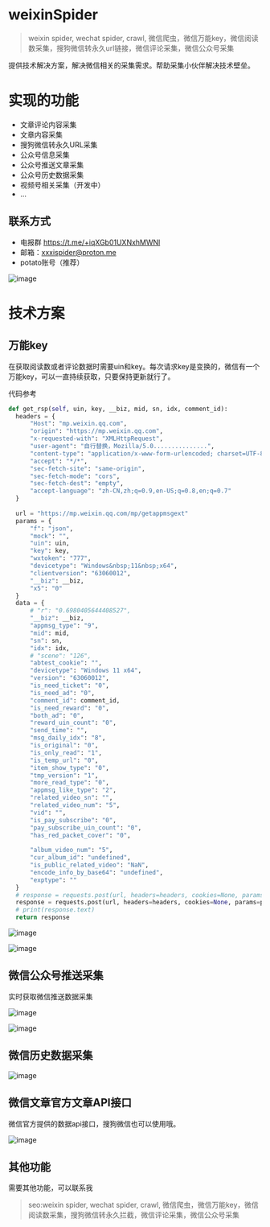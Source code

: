 # weixinSpider
> weixin spider, wechat spider, crawl, 微信爬虫，微信万能key，微信阅读数采集，搜狗微信转永久url链接，微信评论采集，微信公众号采集

提供技术解决方案，解决微信相关的采集需求。帮助采集小伙伴解决技术壁垒。

# 实现的功能
- 文章评论内容采集
- 文章内容采集
- 搜狗微信转永久URL采集
- 公众号信息采集
- 公众号推送文章采集
- 公众号历史数据采集
- 视频号相关采集（开发中）
- ...
## 联系方式
- 电报群 https://t.me/+iqXGb01UXNxhMWNl
- 邮箱：xxxispider@proton.me
- potato账号（推荐）

![image](https://github.com/xxxispider/weixinSpider/assets/154309134/0b9b51ad-5bb4-4dfd-8acb-d57eefcbf365)


# 技术方案
## 万能key
在获取阅读数或者评论数据时需要uin和key。每次请求key是变换的，微信有一个万能key，可以一直持续获取，只要保持更新就行了。

代码参考
```python
def get_rsp(self, uin, key, __biz, mid, sn, idx, comment_id):
  headers = {
      "Host": "mp.weixin.qq.com",
      "origin": "https://mp.weixin.qq.com",
      "x-requested-with": "XMLHttpRequest",
      "user-agent": "自行替换，Mozilla/5.0...............",
      "content-type": "application/x-www-form-urlencoded; charset=UTF-8",
      "accept": "*/*",
      "sec-fetch-site": "same-origin",
      "sec-fetch-mode": "cors",
      "sec-fetch-dest": "empty",
      "accept-language": "zh-CN,zh;q=0.9,en-US;q=0.8,en;q=0.7"
  }
  
  url = "https://mp.weixin.qq.com/mp/getappmsgext"
  params = {
      "f": "json",
      "mock": "",
      "uin": uin,
      "key": key,
      "wxtoken": "777",
      "devicetype": "Windows&nbsp;11&nbsp;x64",
      "clientversion": "63060012",
      "__biz": __biz,
      "x5": "0"
  }
  data = {
      # "r": "0.6980405644408527",
      "__biz": __biz,
      "appmsg_type": "9",
      "mid": mid,
      "sn": sn,
      "idx": idx,
      # "scene": "126",
      "abtest_cookie": "",
      "devicetype": "Windows 11 x64",
      "version": "63060012",
      "is_need_ticket": "0",
      "is_need_ad": "0",
      "comment_id": comment_id,
      "is_need_reward": "0",
      "both_ad": "0",
      "reward_uin_count": "0",
      "send_time": "",
      "msg_daily_idx": "8",
      "is_original": "0",
      "is_only_read": "1",
      "is_temp_url": "0",
      "item_show_type": "0",
      "tmp_version": "1",
      "more_read_type": "0",
      "appmsg_like_type": "2",
      "related_video_sn": "",
      "related_video_num": "5",
      "vid": "",
      "is_pay_subscribe": "0",
      "pay_subscribe_uin_count": "0",
      "has_red_packet_cover": "0",
  
      "album_video_num": "5",
      "cur_album_id": "undefined",
      "is_public_related_video": "NaN",
      "encode_info_by_base64": "undefined",
      "exptype": ""
  }
  # response = requests.post(url, headers=headers, cookies=None, params=params, data=data, verify=False)
  response = requests.post(url, headers=headers, cookies=None, params=params, data=data, )
  # print(response.text)
  return response

```

![image](https://github.com/xxxispider/weixinSpider/assets/154309134/5231f4b2-cad2-4b9f-a0c2-250ec8365287)

![image](https://github.com/xxxispider/weixinSpider/assets/154309134/f1feccbd-04a7-4050-aa95-c9127b8b8a57)
## 微信公众号推送采集
实时获取微信推送数据采集

![image](https://github.com/xxxispider/weixinSpider/assets/154309134/6342d785-19e2-40c8-b6e0-263225a3b2c0)

![image](https://github.com/xxxispider/weixinSpider/assets/154309134/b9c1b9b2-ef4d-4cd5-9f42-c2f2e927ef48)

## 微信历史数据采集
![image](https://github.com/xxxispider/weixinSpider/assets/154309134/9566a399-3545-4eab-b76e-274e0f01da39)

## 微信文章官方文章API接口
微信官方提供的数据api接口，搜狗微信也可以使用哦。

![image](https://github.com/xxxispider/weixinSpider/assets/154309134/ea4fea18-868e-4afd-ac1e-0d4cdd65cb35)


## 其他功能
需要其他功能，可以联系我


> seo:weixin spider, wechat spider, crawl, 微信爬虫，微信万能key，微信阅读数采集，搜狗微信转永久拦截，微信评论采集，微信公众号采集





